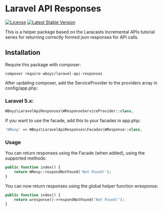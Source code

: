 # Laravel API Responses

[![License](https://poser.pugx.org/wboyz/laravel-api-responses/license)](https://packagist.org/packages/wboyz/laravel-api-responses)
[![Latest Stable Version](https://poser.pugx.org/wboyz/laravel-api-responses/v/stable)](https://packagist.org/packages/wboyz/laravel-api-responses)

This is a helper package based on the Laracasts Incremental APIs tutorial series for returning correctly formed json responses for API calls.

## Installation

Require this package with composer:

```
composer require wboyz/laravel-api-responses
```

After updating composer, add the ServiceProvider to the providers array in config/app.php:

### Laravel 5.x:

```php
WBoyz\LaravelApiResponses\WResponseServiceProvider::class,
```

If you want to use the facade, add this to your facades in app.php:

```php
'WResp' => WBoyz\LaravelApiResponses\Facades\WResponse::class,
```

### Usage

You can return responses using the Facade (when added), using the supported methods:

```php
public function index() {
    return WResp::respondNotFound('Not Found!');
}
```

You can now return responses using the global helper function wresponse:

```php
public function index() {
    return wresponse()->respondNotFound('Not Found!');
}
```
